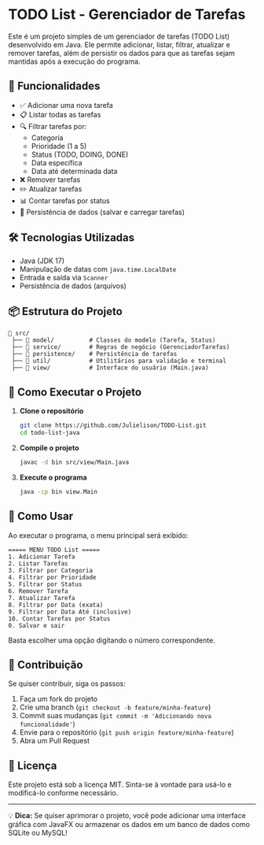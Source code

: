 # TODO List - Gerenciador de Tarefas

Este é um projeto simples de um gerenciador de tarefas (TODO List) desenvolvido em Java. Ele permite adicionar, listar, filtrar, atualizar e remover tarefas, além de persistir os dados para que as tarefas sejam mantidas após a execução do programa.

## 📌 Funcionalidades

- ✅ Adicionar uma nova tarefa
- 📋 Listar todas as tarefas
- 🔍 Filtrar tarefas por:
    - Categoria
    - Prioridade (1 a 5)
    - Status (TODO, DOING, DONE)
    - Data específica
    - Data até determinada data
- ❌ Remover tarefas
- ✏️ Atualizar tarefas
- 📊 Contar tarefas por status
- 💾 Persistência de dados (salvar e carregar tarefas)

## 🛠️ Tecnologias Utilizadas

- Java (JDK 17)
- Manipulação de datas com `java.time.LocalDate`
- Entrada e saída via `Scanner`
- Persistência de dados (arquivos)

## 📦 Estrutura do Projeto

```
📂 src/
 ├── 📂 model/          # Classes do modelo (Tarefa, Status)
 ├── 📂 service/        # Regras de negócio (GerenciadorTarefas)
 ├── 📂 persistence/    # Persistência de tarefas
 ├── 📂 util/           # Utilitários para validação e terminal
 ├── 📂 view/           # Interface do usuário (Main.java)
```

## 🚀 Como Executar o Projeto

1. **Clone o repositório**
   ```sh
   git clone https://github.com/Julielison/TODO-List.git
   cd todo-list-java
   ```

2. **Compile o projeto**
   ```sh
   javac -d bin src/view/Main.java
   ```

3. **Execute o programa**
   ```sh
   java -cp bin view.Main
   ```

## 📖 Como Usar

Ao executar o programa, o menu principal será exibido:
```
===== MENU TODO List =====
1. Adicionar Tarefa
2. Listar Tarefas
3. Filtrar por Categoria
4. Filtrar por Prioridade
5. Filtrar por Status
6. Remover Tarefa
7. Atualizar Tarefa
8. Filtrar por Data (exata)
9. Filtrar por Data Até (inclusive)
10. Contar Tarefas por Status
0. Salvar e sair
```
Basta escolher uma opção digitando o número correspondente.

## 📝 Contribuição

Se quiser contribuir, siga os passos:
1. Faça um fork do projeto
2. Crie uma branch (`git checkout -b feature/minha-feature`)
3. Commit suas mudanças (`git commit -m 'Adicionando nova funcionalidade'`)
4. Envie para o repositório (`git push origin feature/minha-feature`)
5. Abra um Pull Request

## 📄 Licença

Este projeto está sob a licença MIT. Sinta-se à vontade para usá-lo e modificá-lo conforme necessário.

---

💡 **Dica:** Se quiser aprimorar o projeto, você pode adicionar uma interface gráfica com JavaFX ou armazenar os dados em um banco de dados como SQLite ou MySQL!

